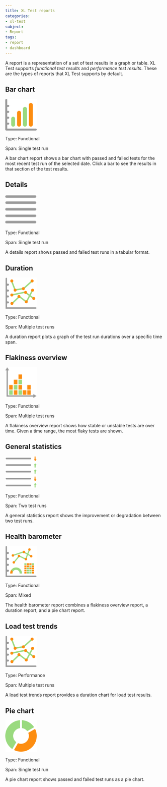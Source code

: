 ```yaml
---
title: XL Test reports
categories:
- xl-test
subject:
- Report
tags:
- report
- dashboard
---
```


A report is a representation of a set of test results in a graph or table. XL Test supports *functional test results* and *performance test results*. These are the types of reports that XL Test supports by default.

## Bar chart

<div class="row">
<div class="col-md-2">
<img src="images/xl-test-icon-report-bar-chart.svg" alt="XL Test bar chart report icon" width="100">
</div>
<div class="col-md-10">
<p>Type: Functional</p>
<p>Span: Single test run</p>
<p>A bar chart report shows a bar chart with passed and failed tests for the most recent test run of the selected date. Click a bar to see the results in that section of the test results.</p>
</div>
</div>

## Details

<div class="row">
<div class="col-md-2">
<img src="images/xl-test-icon-report-details.svg" alt="XL Test details report icon" width="100">
</div>
<div class="col-md-10">
<p>Type: Functional</p>
<p>Span: Single test run</p>
<p>A details report shows passed and failed test runs in a tabular format.</p>
</div>
</div>

## Duration

<div class="row">
<div class="col-md-2">
<img src="images/xl-test-icon-report-duration.svg" alt="XL Test duration report icon" width="100">
</div>
<div class="col-md-10">
<p>Type: Functional</p>
<p>Span: Multiple test runs</p>
<p>A duration report plots a graph of the test run durations over a specific time span.</p>
</div>
</div>

## Flakiness overview

<div class="row">
<div class="col-md-2">
<img src="images/xl-test-icon-report-flakiness.svg" alt="XL Test flakiness icon" width="100">
</div>
<div class="col-md-10">
<p>Type: Functional</p>
<p>Span: Multiple test runs</p>
<p>A flakiness overview report shows how stable or unstable tests are over time. Given a time range, the most flaky tests are shown.</p>
</div>
</div>

## General statistics

<div class="row">
<div class="col-md-2">
<img src="images/xl-test-icon-report-general.svg" alt="XL Test general statistics report icon" width="100">
</div>
<div class="col-md-10">
<p>Type: Functional</p>
<p>Span: Two test runs</p>
<p>A general statistics report shows the improvement or degradation between two test runs.</p>
</div>
</div>

## Health barometer

<div class="row">
<div class="col-md-2">
<img src="images/xl-test-icon-report-health-barometer.svg" alt="XL Test health barometer report icon" width="100">
</div>
<div class="col-md-10">
<p>Type: Functional</p>
<p>Span: Mixed</p>
<p>The health barometer report combines a flakiness overview report, a duration report, and a pie chart report.</p>
</div>
</div>

## Load test trends

<div class="row">
<div class="col-md-2">
<img src="images/xl-test-icon-report-duration.svg" alt="XL Test load test report icon" width="100">
</div>
<div class="col-md-10">
<p>Type: Performance</p>
<p>Span: Multiple test runs</p>
<p>A load test trends report provides a duration chart for load test results.</p>
</div>
</div>

## Pie chart

<div class="row">
<div class="col-md-2">
<img src="images/xl-test-icon-report-pie-chart.svg" alt="XL Test pie chart report icon" width="100">
</div>
<div class="col-md-10">
<p>Type: Functional</p>
<p>Span: Single test run</p>
<p>A pie chart report shows passed and failed test runs as a pie chart.</p>
</div>
</div>
